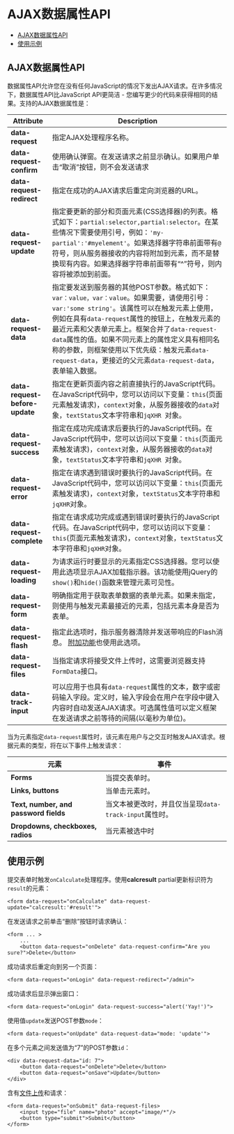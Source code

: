 # AJAX数据属性API

- [AJAX数据属性API](#data-attributes)
- [使用示例](#data-attribute-examples)

<a name="data-attributes"></a>
## AJAX数据属性API

数据属性API允许您在没有任何JavaScript的情况下发出AJAX请求。在许多情况下，数据属性API比JavaScript API更简洁 - 您编写更少的代码来获得相同的结果。支持的AJAX数据属性是：

Attribute | Description
------------- | -------------
**data-request** | 指定AJAX处理程序名称。
**data-request-confirm** | 使用确认弹窗。在发送请求之前显示确认。如果用户单击“取消”按钮，则不会发送请求
**data-request-redirect** | 指定在成功的AJAX请求后重定向浏览器的URL。
**data-request-update** | 指定要更新的部分和页面元素(CSS选择器)的列表。格式如下：`partial:selector,partial:selector`。在某些情况下需要使用引号，例如：`'my-partial':'#myelement'`。如果选择器字符串前面带有`@`符号，则从服务器接收的内容将附加到元素，而不是替换现有内容。如果选择器字符串前面带有“^”符号，则内容将被添加到前面。
**data-request-data** | 指定要发送到服务器的其他POST参数。格式如下：`var：value，var：value`。如果需要，请使用引号：`var:'some string'`。该属性可以在触发元素上使用，例如在具有`data-request`属性的按钮上，在触发元素的最近元素和父表单元素上。框架合并了`data-request-data`属性的值。如果不同元素上的属性定义具有相同名称的参数，则框架使用以下优先级：触发元素`data-request-data`，更接近的父元素`data-request-data`，表单输入数据。
**data-request-before-update** | 指定在更新页面内容之前直接执行的JavaScript代码。在JavaScript代码中，您可以访问以下变量：`this`(页面元素触发请求)，`context`对象，从服务器接收的`data`对象，`textStatus`文本字符串和`jqXHR `对象。
**data-request-success** | 指定在成功完成请求后要执行的JavaScript代码。在JavaScript代码中，您可以访问以下变量：`this`(页面元素触发请求)，`context`对象，从服务器接收的`data`对象，`textStatus`文本字符串和`jqXHR `对象。
**data-request-error** | 指定在请求遇到错误时要执行的JavaScript代码。在JavaScript代码中，您可以访问以下变量：`this`(页面元素触发请求)，`context`对象，`textStatus`文本字符串和`jqXHR`对象。
**data-request-complete** | 指定在请求成功完成或遇到错误时要执行的JavaScript代码。在JavaScript代码中，您可以访问以下变量：`this`(页面元素触发请求)，`context`对象，`textStatus`文本字符串和`jqXHR`对象。
**data-request-loading** | 为请求运行时要显示的元素指定CSS选择器。您可以使用此选项显示AJAX加载指示器。该功能使用jQuery的`show()`和`hide()`函数来管理元素可见性。
**data-request-form** | 明确指定用于获取表单数据的表单元素。如果未指定，则使用与触发元素最接近的元素，包括元素本身是否为表单。
**data-request-flash** | 指定此选项时，指示服务器清除并发送带响应的Flash消息。 [附加功能](ajax-extras.md#ajax-flash)也使用此选项。
**data-request-files** | 当指定请求将接受文件上传时，这需要浏览器支持`FormData`接口。
**data-track-input** | 可以应用于也具有`data-request`属性的文本，数字或密码输入字段。定义时，输入字段会在用户在字段中键入内容时自动发送AJAX请求。可选属性值可以定义框架在发送请求之前等待的间隔(以毫秒为单位)。

当为元素指定`data-request`属性时，该元素在用户与之交互时触发AJAX请求。根据元素的类型，将在以下事件上触发请求：

元素 | 事件
------------- | -------------
**Forms** | 当提交表单时。
**Links, buttons** | 当单击元素时。
**Text, number, and password fields** | 当文本被更改时，并且仅当呈现`data-track-input`属性时。
**Dropdowns, checkboxes, radios** | 当元素被选中时

<a name="data-attribute-examples"></a>
## 使用示例

提交表单时触发`onCalculate`处理程序。使用**calcresult** partial更新标识符为`result`的元素：

    <form data-request="onCalculate" data-request-update="calcresult:'#result'">

在发送请求之前单击“删除”按钮时请求确认：

    <form ... >
        ...
        <button data-request="onDelete" data-request-confirm="Are you sure?">Delete</button>

成功请求后重定向到另一个页面：

    <form data-request="onLogin" data-request-redirect="/admin">

成功请求后显示弹出窗口：

    <form data-request="onLogin" data-request-success="alert('Yay!')">

使用值`update`发送POST参数`mode`：

    <form data-request="onUpdate" data-request-data="mode: 'update'">

在多个元素之间发送值为“7”的POST参数`id`：

    <div data-request-data="id: 7">
        <button data-request="onDelete">Delete</button>
        <button data-request="onSave">Update</button>
    </div>

含有[文件上传](services-request-input.md#files)和请求：

    <form data-request="onSubmit" data-request-files>
        <input type="file" name="photo" accept="image/*"/>
        <button type="submit">Submit</button>
    </form>
